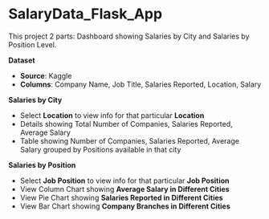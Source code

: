 # SalaryData_Flask_App
<p>This project 2 parts: Dashboard showing Salaries by City and Salaries by Position Level.</p>
<p><b>Dataset</b></p>
<ul>
  <li><b>Source</b>: Kaggle</li>
  <li><b>Columns</b>: Company Name, Job Title, Salaries Reported, Location, Salary</li>
</ul>
<p><b>Salaries by City</b></p>
<ul>
  <li>Select <b>Location</b> to view info for that particular <b>Location</b></li>
  <li>Details showing Total Number of Companies, Salaries Reported, Average Salary</li>
  <li>Table showing Number of Companies, Salaries Reported, Average Salary grouped by Positions available in that city</li>
</ul>
<p><b>Salaries by Position</b></p>
<ul>
  <li>Select <b>Job Position</b> to view info for that particular <b>Job Position</b></li>
  <li>View Column Chart showing <b>Average Salary in Different Cities</b></li>
  <li>View Pie Chart showing <b>Salaries Reported in Different Cities</b></li>
  <li>View Bar Chart showing <b>Company Branches in Different Cities</b></li>
</ul>
